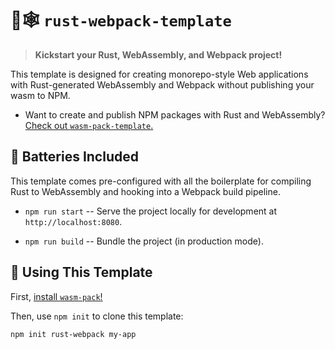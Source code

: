 # 🦀🕸 `rust-webpack-template`

> **Kickstart your Rust, WebAssembly, and Webpack project!**

This template is designed for creating monorepo-style Web applications with
Rust-generated WebAssembly and Webpack without publishing your wasm to NPM.

* Want to create and publish NPM packages with Rust and WebAssembly? [Check out
  `wasm-pack-template`.](https://github.com/rustwasm/wasm-pack-template)

## 🔋 Batteries Included

This template comes pre-configured with all the boilerplate for compiling Rust
to WebAssembly and hooking into a Webpack build pipeline.

* `npm run start` -- Serve the project locally for development at
  `http://localhost:8080`.

* `npm run build` -- Bundle the project (in production mode).

## 🚴 Using This Template

First, [install `wasm-pack`!](https://rustwasm.github.io/wasm-pack/installer/)

Then, use `npm init` to clone this template:

```sh
npm init rust-webpack my-app
```
